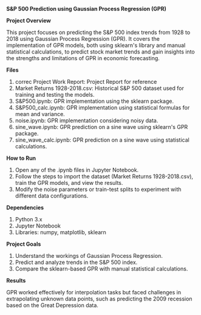 **S&P 500 Prediction using Gaussian Process Regression (GPR)**

**Project Overview**

This project focuses on predicting the S&P 500 index trends from 1928 to 2018 using Gaussian Process Regression (GPR). It covers the implementation of GPR models, both using sklearn's library and manual statistical calculations, to predict stock market trends and gain insights into the strengths and limitations of GPR in economic forecasting.

**Files**
1) correc Project Work Report: Project Report for reference
2) Market Returns 1928-2018.csv: Historical S&P 500 dataset used for training and testing the models.
3) S&P500.ipynb: GPR implementation using the sklearn package.
4) S&P500_calc.ipynb: GPR implementation using statistical formulas for mean and variance.
5) noise.ipynb: GPR implementation considering noisy data.
6) sine_wave.ipynb: GPR prediction on a sine wave using sklearn's GPR package.
7) sine_wave_calc.ipynb: GPR prediction on a sine wave using statistical calculations.

**How to Run**

1) Open any of the .ipynb files in Jupyter Notebook.
2) Follow the steps to import the dataset (Market Returns 1928-2018.csv), train the GPR models, and view the results.
3) Modify the noise parameters or train-test splits to experiment with different data configurations.

**Dependencies**

1) Python 3.x
2) Jupyter Notebook
3) Libraries: numpy, matplotlib, sklearn

**Project Goals**

1) Understand the workings of Gaussian Process Regression.
2) Predict and analyze trends in the S&P 500 index.
3) Compare the sklearn-based GPR with manual statistical calculations.

**Results**

GPR worked effectively for interpolation tasks but faced challenges in extrapolating unknown data points, such as predicting the 2009 recession based on the Great Depression data.
